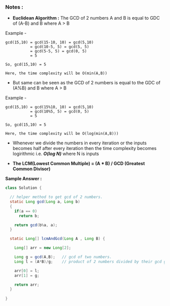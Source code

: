 ### Notes :

- **Euclidean Algorithm :** The GCD of 2 numbers A and B is equal to GDC of (A-B) and B where A > B

Example - 

    gcd(15,10) = gcd(15-10, 10) = gcd(5,10)
               = gcd(10-5, 5) = gcd(5, 5)
               = gcd(5-5, 5) = gcd(0, 5)
               = 5

    So, gcd(15,10) = 5
    
    Here, the time complexity will be O(min(A,B))

- But same can be seen as the GCD of 2 numbers is equal to the GDC of (A%B) and B where A > B

Example -

    gcd(15,10) = gcd(15%10, 10) = gcd(5,10)
               = gcd(10%5, 5) = gcd(0, 5)
               = 5

    So, gcd(15,10) = 5

    Here, the time complexity will be O(log(min(A,B)))

- Whenever we divide the numbers in every iteration or the inputs becomes half after every 
  iteration then the time complexity becomes logirithmic i.e. ***O(log N)*** where N is inputs

- **The LCM(Lowest Common Multiple) = (A * B) / GCD (Greatest Common Divisor)**

**Sample Answer :**

```java
class Solution {

  // helper method to get gcd of 2 numbers.
  static Long gcd(Long a, Long b)
  {
    if(a == 0)
      return b;

    return gcd(b%a, a);
  }

  static Long[] lcmAndGcd(Long A , Long B) {

    Long[] arr = new Long[2];

    Long g = gcd(A,B);   // gcd of two numbers.
    Long l = (A*B)/g;    // product of 2 numbers divided by their gcd gives their lcm.

    arr[0] = l;
    arr[1] = g;

    return arr;
  }
  
}
```